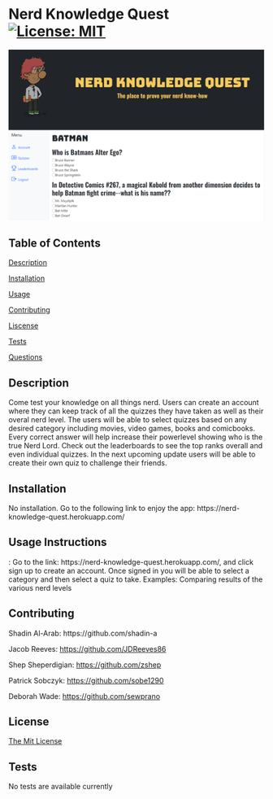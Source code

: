 # Nerd Knowledge Quest [![License: MIT](https://img.shields.io/badge/License-MIT-yellow.svg)](https://opensource.org/licenses/MIT)
  
![Alt text](./public/images/screenshot.png?raw=true "Screenshot")

 ## **Table of Contents**
  
 [Description](#id-1)
  
 [Installation](#id-2)
  
 [Usage](#id-3)
  
 [Contributing](#id-4)
  
 [Liscense](#id-5)
  
 [Tests](#id-6)
  
 [Questions](#id-7) 
  
 <h2 id="id-1">Description</h2> 
 Come test your knowledge on all things nerd. Users can create an account where they can keep track of all the quizzes they have taken as well as their overal nerd level. The users will be able to select quizzes based on any desired category including movies, video games, books and comicbooks. Every correct answer will help increase their powerlevel showing who is the true Nerd Lord. Check out the leaderboards to see the top ranks overall and even individual quizzes. In the next upcoming update users will be able to create their own quiz to challenge their friends. 
  
 <h2 id="id-2">Installation</h2> 
 No installation. Go to the following link to enjoy the app: https://nerd-knowledge-quest.herokuapp.com/
  
 <h2 id="id-3">Usage 
 Instructions </h2>: Go to the link: https://nerd-knowledge-quest.herokuapp.com/, and click sign up to create an account. Once signed in you will be able to select a category and then select a quiz to take.  
 Examples: Comparing results of the various nerd levels
  
 <h2 id="id-4">Contributing</h2> 
 Shadin Al-Arab: https://github.com/shadin-a
 
 Jacob Reeves: https://github.com/JDReeves86
 
 Shep Sheperdigian: https://github.com/zshep
 
 Patrick Sobczyk: https://github.com/sobe1290
 
 Deborah Wade: https://github.com/sewprano
  
 <h2 id="id-5">License</h2> 
 <a href="((https://opensource.org/licenses/MIT))">The Mit License</a>
  
 <h2 id="id-6">Tests</h2> 
 No tests are available currently
  

    
